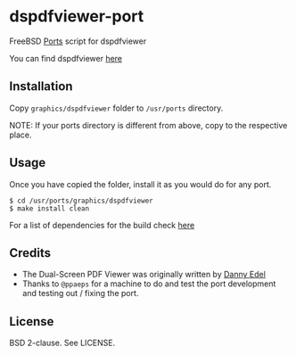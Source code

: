 dspdfviewer-port
================

FreeBSD [Ports][4] script for dspdfviewer

You can find dspdfviewer [here][1]

Installation
------------

Copy `graphics/dspdfviewer` folder to `/usr/ports` directory.

NOTE: If your ports directory is different from above, copy to the respective
place.

Usage
-----

Once you have copied the folder, install it as you would do for any port.

`$ cd /usr/ports/graphics/dspdfviewer`<br>
`$ make install clean`

For a list of dependencies for the build check [here][2]

Credits
-------

* The Dual-Screen PDF Viewer was originally written by [Danny Edel][3]
* Thanks to `@ppaeps` for a machine to do and test the port development and
  testing out / fixing the port.

License
-------

BSD 2-clause. See LICENSE.

[1]: http://dspdfviewer.danny-edel.de/
[2]: http://dspdfviewer.danny-edel.de/installation/source/options.html
[3]: https://github.com/dannyedel
[4]: https://www.freshports.org/graphics/dspdfviewer

